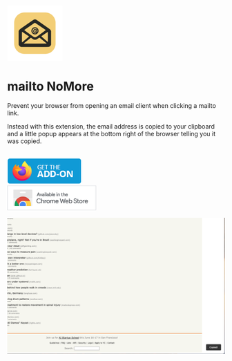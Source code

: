![Icon](https://github.com/jeffkeeling/mailto-nomore/blob/master/chrome-firefox/icons/icon128.png)

# mailto NoMore

Prevent your browser from opening an email client when clicking a mailto link.

Instead with this extension, the email address is copied to your clipboard and a little popup appears at the bottom right of the browser telling you it was copied.

<br />

<a href="https://addons.mozilla.org/en-US/firefox/addon/mailto-nomore/" target="_blank">
	<img src="https://github.com/jeffkeeling/mailto-nomore/blob/main/webstores/firefox.png?raw=true" width="172" height="60">
</a>

<br />

<a href="https://chromewebstore.google.com/detail/mdeninlbmkigaejefcjmkldjpcjadogo?utm_source=item-share-cb" target="_blank">
	<img src="https://github.com/jeffkeeling/mailto-nomore/blob/main/webstores/chrome.png?raw=true" width="206" height="58">
</a>

<br />

![alt text](https://github.com/jeffkeeling/mailto-nomore/blob/master/screenshots/screenshot1.png 'screenshot')
